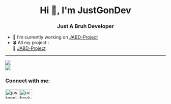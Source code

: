 <h1 align="center">Hi 👋, I'm JustGonDev</h1>
<h3 align="center">Just A Bruh Developer</h3>

- 🔭 I’m currently working on [JABD-Project](https://github.com/JABD-Team)
- 🍀 All my project :
<br>      👀 [JABD-Project](https://github.com/JABD-Team)</br>

<hr>
  <a>
    <img src="https://github-readme-stats.vercel.app/api/top-langs?username=justgondev&show_icons=true&locale=en&layout=compact">
  </a><br>
  <a>
    <img src="https://github-readme-stats.vercel.app/api?username=justgondev&show_icons=true&locale=en">
  </a>

<h3 align="left">Connect with me:</h3>
<p align="left">
<a href="https://fb.com/justgonjg" target="blank"><img align="center" src="https://raw.githubusercontent.com/rahuldkjain/github-profile-readme-generator/master/src/images/icons/Social/facebook.svg" alt="justgonjg" height="30" width="40" /></a>
<a href="https://www.youtube.com/c/ucbcykh7e6pq7d0zkh0cvebg" target="blank"><img align="center" src="https://raw.githubusercontent.com/rahuldkjain/github-profile-readme-generator/master/src/images/icons/Social/youtube.svg" alt="ucbcykh7e6pq7d0zkh0cvebg" height="30" width="40" /></a>
